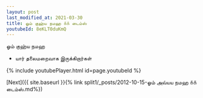 ```yaml
---
layout: post
last_modified_at: 2021-03-30
title: ஓம் குஹ்ய நமஹ ௧௧ டைம்ஸ்
youtubeId: 8eKLT0duKmQ
---
```

 
 
 ஓம் குஹ்ய நமஹ  
 
 - யார் தலைமறைவாக இருக்கிறார்கள் 
 
  
 
  
 
 
 
 
 
 


{% include youtubePlayer.html id=page.youtubeId %}
 
[Next]({{ site.baseurl }}{% link  split1/_posts/2012-10-15-ஓம் அவ்யய நமஹ ௧௧ டைம்ஸ்.md%})
 
